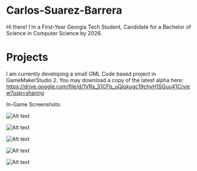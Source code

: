 # Carlos-Suarez-Barrera
Hi there! I'm a First-Year Georgia Tech Student, Candidate for a Bachelor of Science in Computer Science by 2026.

# Projects
I am currently developing a small GML Code based project in GameMakerStudio 2. You may download a copy of the latest alpha here:
https://drive.google.com/file/d/1VRs_51CFb_uQiokugc19chyH1SGuu41C/view?usp=sharing

In-Game Screenshots:

![Alt text](/posts/path/to/img.jpg "Optional title")

![Alt text](/posts/path/to/img.jpg "Optional title")

![Alt text](/posts/path/to/img.jpg "Optional title")

![Alt text](/posts/path/to/img.jpg "Optional title")

![Alt text](/posts/path/to/img.jpg "Optional title")
